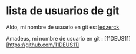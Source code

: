 # lista de usuarios de git

Aldo, mi nombre de usuario en git es: [ledzerck](https://github.com/ledzerck)

Amadeus, mi nombre de usuario en git : [11DEUS11][https://github.com/11DEUS11]